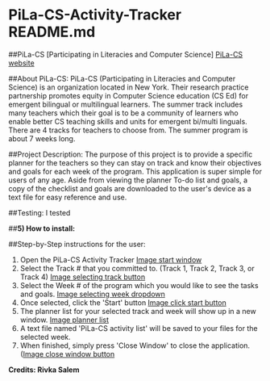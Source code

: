 # PiLa-CS-Activity-Tracker README.md

##PiLa-CS [Participating in Literacies and Computer Science]
[PiLa-CS website](https://www.pila-cs.org/)

##About PiLa-CS: 
    PiLa-CS (Participating in Literacies and Computer Science) is an organization located in New York. Their research practice partnership promotes equity in Computer Science education (CS Ed) for emergent bilingual or multilingual learners. The summer track includes many teachers which their goal is to be a community of learners who enable better CS teaching skills and units for emergent bi/multi linguals. There are 4 tracks for teachers to choose from. The summer program is about 7 weeks long. 


##Project Description:
     The purpose of this project is to provide a specific planner for the teachers so they can stay on track and know their objectives and goals for each week of the program. This application is super simple for users of any age. Aside from viewing the planner To-do list and goals, a copy of the checklist and goals are downloaded to the user's device as a text file for easy reference and use. 


##Testing: 
    I tested 

##**5) How to install:**



##Step-by-Step instructions for the user: 
1. Open the PiLa-CS Activity Tracker
    [Image start window](https://www.dropbox.com/s/3fxmy595yxh0ojo/startWindow.JPG?dl=0)
1. Select the Track # that you committed to. (Track 1, Track 2, Track 3, or Track 4)
    [Image selecting track button](https://www.dropbox.com/s/9cyhz414vckrvyi/selectTrackButton.png?dl=0)
1. Select the Week # of the program which you would like to see the tasks and goals. 
    [Image selecting week dropdown](https://www.dropbox.com/s/9cnvsgxcxyitvpd/selectWeekDropDown.png?dl=0)
1. Once selected, click the 'Start' button 
    [Image click start button](https://www.dropbox.com/s/0o7nqg562mr9or6/startButton.JPG?dl=0)
1. The planner list for your selected track and week will show up in a new window. 
    [Image planner list](https://www.dropbox.com/s/0dntp68ceyhtvy9/plannerList.png?dl=0)
1. A text file named 'PiLa-CS activity list' will be saved to your files for the selected week. 
1. When finished, simply press 'Close Window' to close the application. 
    ([Image close window button](https://www.dropbox.com/s/8ewnudt1rql83y8/closeWindowButton.png?dl=0)

__Credits: Rivka Salem__
